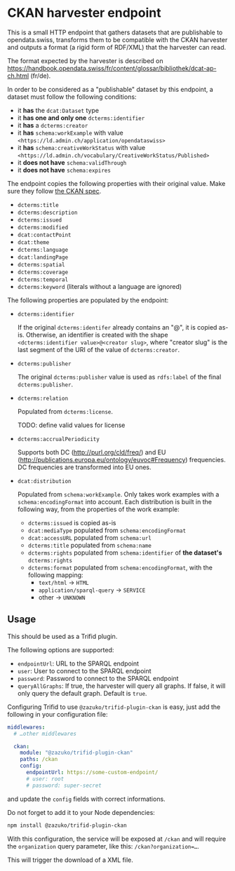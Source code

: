 # CKAN harvester endpoint

This is a small HTTP endpoint that gathers datasets that are publishable to
opendata.swiss, transforms them to be compatible with the CKAN harvester and
outputs a format (a rigid form of RDF/XML) that the harvester can read.

The format expected by the harvester is described on
https://handbook.opendata.swiss/fr/content/glossar/bibliothek/dcat-ap-ch.html (fr/de).

In order to be considered as a "publishable" dataset by this endpoint, a
dataset must follow the following conditions:

- it **has** the `dcat:Dataset` type
- it **has one and only one** `dcterms:identifier`
- it **has** a `dcterms:creator`
- it **has** `schema:workExample` with value `<https://ld.admin.ch/application/opendataswiss>`
- it **has** `schema:creativeWorkStatus` with value `<https://ld.admin.ch/vocabulary/CreativeWorkStatus/Published>`
- it **does not have** `schema:validThrough`
- it **does not have** `schema:expires`

The endpoint copies the following properties with their original value.
Make sure they follow [the CKAN spec](https://handbook.opendata.swiss/fr/content/glossar/bibliothek/dcat-ap-ch.html).

- `dcterms:title`
- `dcterms:description`
- `dcterms:issued`
- `dcterms:modified`
- `dcat:contactPoint`
- `dcat:theme`
- `dcterms:language`
- `dcat:landingPage`
- `dcterms:spatial`
- `dcterms:coverage`
- `dcterms:temporal`
- `dcterms:keyword` (literals without a language are ignored)

The following properties are populated by the endpoint:

- `dcterms:identifier`

  If the original `dcterms:identifer` already contains an "@", it is copied
  as-is. Otherwise, an identifier is created with the shape
  `<dcterms:identifier value>@<creator slug>`, where "creator slug" is
  the last segment of the URI of the value of `dcterms:creator`.

- `dcterms:publisher`

  The original `dcterms:publisher` value is used as `rdfs:label` of the
  final `dcterms:publisher`.

- `dcterms:relation`

  Populated from `dcterms:license`.

  TODO: define valid values for license

- `dcterms:accrualPeriodicity`

  Supports both DC (http://purl.org/cld/freq/) and EU
  (http://publications.europa.eu/ontology/euvoc#Frequency) frequencies.
  DC frequencies are transformed into EU ones.

- `dcat:distribution`

  Populated from `schema:workExample`.
  Only takes work examples with a `schema:encodingFormat` into account.
  Each distribution is built in the following way, from the properties of the work example:

  - `dcterms:issued` is copied as-is
  - `dcat:mediaType` populated from `schema:encodingFormat`
  - `dcat:accessURL` populated from `schema:url`
  - `dcterms:title` populated from `schema:name`
  - `dcterms:rights` populated from `schema:identifier` of **the dataset's** `dcterms:rights`
  - `dcterms:format` populated from `schema:encodingFormat`, with the following mapping:
    - `text/html` -> `HTML`
    - `application/sparql-query` -> `SERVICE`
    - other -> `UNKNOWN`

## Usage

This should be used as a Trifid plugin.

The following options are supported:

- `endpointUrl`: URL to the SPARQL endpoint
- `user`: User to connect to the SPARQL endpoint
- `password`: Password to connect to the SPARQL endpoint
- `queryAllGraphs`: If true, the harvester will query all graphs. If false, it will only query the default graph. Default is `true`.

Configuring Trifid to use `@zazuko/trifid-plugin-ckan` is easy, just add the following in your configuration file:

```yaml
middlewares:
  # …other middlewares

  ckan:
    module: "@zazuko/trifid-plugin-ckan"
    paths: /ckan
    config:
      endpointUrl: https://some-custom-endpoint/
      # user: root
      # password: super-secret
```

and update the `config` fields with correct informations.

Do not forget to add it to your Node dependencies:

```sh
npm install @zazuko/trifid-plugin-ckan
```

With this configuration, the service will be exposed at `/ckan` and will require the `organization` query parameter, like this: `/ckan?organization=…`.

This will trigger the download of a XML file.
